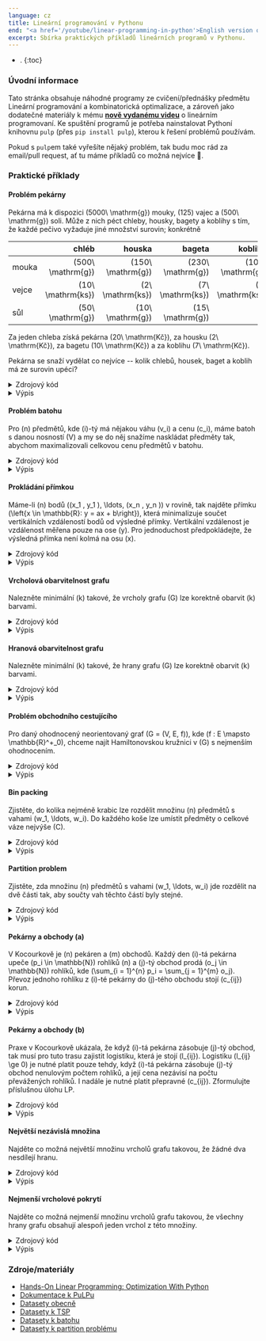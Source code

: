 ```yaml
---
language: cz
title: Lineární programování v Pythonu
end: "<a href='/youtube/linear-programming-in-python'>English version of the article</a>"
excerpt: Sbírka praktických příkladů lineárních programů v Pythonu.
---
```


- .
{:toc}

### Úvodní informace
Tato stránka obsahuje náhodné programy ze cvičení/přednášky předmětu Lineární programování a kombinatorická optimalizace, a zároveň jako dodatečné materiály k mému **[nově vydanému videu](https://youtu.be/E72DWgKP_1Y)** o lineárním programovaní.
Ke spuštění programů je potřeba nainstalovat Pythoní knihovnu `pulp` (přes `pip install pulp`), kterou k řešení problémů používám.

Pokud s `pulp`em také vyřešíte nějaký problém, tak budu moc rád za email/pull request, ať tu máme příkladů co možná nejvíce 🙂.

### Praktické příklady

#### Problém pekárny
Pekárna má k dispozici \(5000\ \mathrm{g}\) mouky, \(125\) vajec a \(500\ \mathrm{g}\) soli.
Může z nich péct chleby, housky, bagety a koblihy s tím, že každé pečivo vyžaduje jiné množství surovin; konkrétně

|       | chléb               | houska              | bageta              | kobliha             |
| ---   | --:                 | --:                 | --:                 | --:                 |
| mouka | \(500\ \mathrm{g}\) | \(150\ \mathrm{g}\) | \(230\ \mathrm{g}\) | \(100\ \mathrm{g}\) |
| vejce | \(10\ \mathrm{ks}\) | \(2\ \mathrm{ks}\)  | \(7\ \mathrm{ks}\)  | \(1\ \mathrm{ks}\)  |
| sůl   | \(50\ \mathrm{g}\)  | \(10\ \mathrm{g}\)  | \(15\ \mathrm{g}\)  |                     |

Za jeden chleba získá pekárna \(20\ \mathrm{Kč}\), za housku \(2\ \mathrm{Kč}\), za bagetu \(10\ \mathrm{Kč}\) a za koblihu \(7\ \mathrm{Kč}\).

Pekárna se snaží vydělat co nejvíce -- kolik chlebů, housek, baget a koblih má ze surovin upéci?

<details>
	<summary>Zdrojový kód</summary>
	<div markdown="1">
```py
{% include linearni-programovani-v-pythonu/pekarna.py %}```
</div>
</details>

<details>
	<summary>Výpis</summary>
	<div markdown="1">
```
{% include linearni-programovani-v-pythonu/pekarna.out %}```
</div>
</details>

#### Problém batohu
Pro \(n\) předmětů, kde \(i\)-tý má nějakou váhu \(v_i\) a cenu \(c_i\), máme batoh s danou nosností \(V\) a my se do něj snažíme naskládat předměty tak, abychom maximalizovali celkovou cenu předmětů v batohu.

<details>
	<summary>Zdrojový kód</summary>
	<div markdown="1">
```py
{% include linearni-programovani-v-pythonu/batoh.py %}```
</div>
</details>

<details>
	<summary>Výpis</summary>
	<div markdown="1">
```
{% include linearni-programovani-v-pythonu/batoh.out %}```
</div>
</details>

#### Prokládání přímkou

Máme-li \(n\) bodů \((x_1 , y_1 ), \ldots, (x_n , y_n )\) v rovině, tak najděte přímku \(\left\{x \in \mathbb{R}: y = ax + b\right\}\), která minimalizuje součet vertikálních vzdáleností bodů od výsledné přímky. Vertikální vzdálenost je vzdálenost měřena pouze na ose \(y\). Pro jednoduchost předpokládejte, že výsledná přímka není kolmá na osu \(x\).

<details>
	<summary>Zdrojový kód</summary>
	<div markdown="1">
```py
{% include linearni-programovani-v-pythonu/prokladani.py %}```
</div>
</details>

<details>
	<summary>Výpis</summary>
	<div markdown="1">
```
{% include linearni-programovani-v-pythonu/prokladani.out %}```
</div>
</details>

#### Vrcholová obarvitelnost grafu

Nalezněte minimální \(k\) takové, že vrcholy grafu \(G\) lze korektně obarvit \(k\) barvami.

<details>
	<summary>Zdrojový kód</summary>
	<div markdown="1">
```py
{% include linearni-programovani-v-pythonu/obarvitelnost.py %}```
</div>
</details>

<details>
	<summary>Výpis</summary>
	<div markdown="1">
```
{% include linearni-programovani-v-pythonu/obarvitelnost.out %}```
</div>
</details>

#### Hranová obarvitelnost grafu

Nalezněte minimální \(k\) takové, že hrany grafu \(G\) lze korektně obarvit \(k\) barvami.

<details>
	<summary>Zdrojový kód</summary>
	<div markdown="1">
```py
{% include linearni-programovani-v-pythonu/obarvitelnost2.py %}```
</div>
</details>

<details>
	<summary>Výpis</summary>
	<div markdown="1">
```
{% include linearni-programovani-v-pythonu/obarvitelnost2.out %}```
</div>
</details>

#### Problém obchodního cestujícího
Pro daný ohodnocený neorientovaný graf \(G = (V, E, f)\), kde \(f : E \mapsto \mathbb{R}^+_0\), chceme najít Hamiltonovskou kružnici v \(G\) s nejmenším ohodnocením.

<details>
	<summary>Zdrojový kód</summary>
	<div markdown="1">
```py
{% include linearni-programovani-v-pythonu/tsp.py %}```
</div>
</details>

<details>
	<summary>Výpis</summary>
	<div markdown="1">
```
{% include linearni-programovani-v-pythonu/tsp.out %}```
</div>
</details>

#### Bin packing
Zjistěte, do kolika nejméně krabic lze rozdělit množinu \(n\) předmětů s vahami \(w_1, \ldots, w_i\). Do každého koše lze umístit předměty o celkové váze nejvýše \(C\).

<details>
	<summary>Zdrojový kód</summary>
	<div markdown="1">
```py
{% include linearni-programovani-v-pythonu/bin.py %}```
</div>
</details>

<details>
	<summary>Výpis</summary>
	<div markdown="1">
```
{% include linearni-programovani-v-pythonu/bin.out %}```
</div>
</details>

#### Partition problem
Zjistěte, zda množinu \(n\) předmětů s vahami \(w_1, \ldots, w_i\) jde rozdělit na dvě části tak, aby součty vah těchto částí byly stejné.

<details>
	<summary>Zdrojový kód</summary>
	<div markdown="1">
```py
{% include linearni-programovani-v-pythonu/partition.py %}```
</div>
</details>

<details>
	<summary>Výpis</summary>
	<div markdown="1">
```
{% include linearni-programovani-v-pythonu/partition.out %}```
</div>
</details>

#### Pekárny a obchody (a)
V Kocourkově je \(n\) pekáren a \(m\) obchodů. Každý den \(i\)-tá pekárna upeče \(p_i \in \mathbb{N}\) rohlíků \(n\) a \(j\)-tý obchod prodá \(o_j \in \mathbb{N}\) rohlíků, kde \(\sum_{i = 1}^{n} p_i = \sum_{j = 1}^{m} o_j\). Převoz jednoho rohlíku z \(i\)-té pekárny do \(j\)-tého obchodu stojí \(c_{ij}\) korun.

<details>
	<summary>Zdrojový kód</summary>
	<div markdown="1">
```py
{% include linearni-programovani-v-pythonu/ukol01-a.py %}```
</div>
</details>

<details>
	<summary>Výpis</summary>
	<div markdown="1">
```
{% include linearni-programovani-v-pythonu/ukol01-a.out %}```
</div>
</details>

#### Pekárny a obchody (b)
Praxe v Kocourkově ukázala, že když \(i\)-tá pekárna zásobuje \(j\)-tý obchod, tak musí pro tuto trasu zajistit logistiku, která je stojí \(l_{ij}\). Logistiku \(l_{ij} \ge 0\) je nutné platit pouze tehdy, když \(i\)-tá pekárna zásobuje \(j\)-tý obchod nenulovým počtem rohlíků, a její cena nezávisí na počtu převážených rohlíků. I nadále je nutné platit přepravné \(c_{ij}\). Zformulujte příslušnou úlohu LP.

<details>
	<summary>Zdrojový kód</summary>
	<div markdown="1">
```py
{% include linearni-programovani-v-pythonu/ukol01-b.py %}```
</div>
</details>

<details>
	<summary>Výpis</summary>
	<div markdown="1">
```
{% include linearni-programovani-v-pythonu/ukol01-b.out %}```
</div>
</details>

#### Největší nezávislá množina
Najděte co možná největší množinu vrcholů grafu takovou, že žádné dva nesdílejí hranu.

<details>
	<summary>Zdrojový kód</summary>
	<div markdown="1">
```py
{% include linearni-programovani-v-pythonu/max-independent-set.py %}```
</div>
</details>

<details>
	<summary>Výpis</summary>
	<div markdown="1">
```
{% include linearni-programovani-v-pythonu/max-independent-set.out %}```
</div>
</details>

#### Nejmenší vrcholové pokrytí
Najděte co možná nejmenší množinu vrcholů grafu takovou, že všechny hrany grafu obsahují alespoň jeden vrchol z této množiny.

<details>
	<summary>Zdrojový kód</summary>
	<div markdown="1">
```py
{% include linearni-programovani-v-pythonu/min-vertex-cover.py %}```
</div>
</details>

<details>
	<summary>Výpis</summary>
	<div markdown="1">
```
{% include linearni-programovani-v-pythonu/min-vertex-cover.out %}```
</div>
</details>


### Zdroje/materiály
- [Hands-On Linear Programming: Optimization With Python](https://realpython.com/linear-programming-python/)
- [Dokumentace k PuLPu](https://coin-or.github.io/pulp/)
- [Datasety obecně](https://people.sc.fsu.edu/~jburkardt/datasets/)
- [Datasety k TSP](https://people.sc.fsu.edu/~jburkardt/datasets/tsp/tsp.html)
- [Datasety k batohu](https://people.sc.fsu.edu/~jburkardt/datasets/knapsack_01/knapsack_01.html)
- [Datasety k partition problému](https://people.sc.fsu.edu/~jburkardt/datasets/partition_problem/partition_problem.html)
